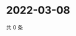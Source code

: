 # 2022-03-08

共 0 条

<!-- BEGIN WEIBO -->
<!-- 最后更新时间 Tue Mar 08 2022 06:15:00 GMT+0800 (China Standard Time) -->

<!-- END WEIBO -->
